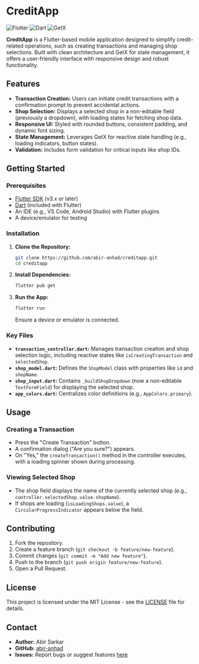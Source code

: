 # CreditApp

![Flutter](https://img.shields.io/badge/Flutter-%2302569B.svg?style=flat&logo=flutter&logoColor=white) ![Dart](https://img.shields.io/badge/Dart-%230175C2.svg?style=flat&logo=dart&logoColor=white) ![GetX](https://img.shields.io/badge/State%20Management-GetX-blueviolet)

**CreditApp** is a Flutter-based mobile application designed to simplify credit-related operations, such as creating transactions and managing shop selections. Built with clean architecture and GetX for state management, it offers a user-friendly interface with responsive design and robust functionality.

## Features

- **Transaction Creation:** Users can initiate credit transactions with a confirmation prompt to prevent accidental actions.
- **Shop Selection:** Displays a selected shop in a non-editable field (previously a dropdown), with loading states for fetching shop data.
- **Responsive UI:** Styled with rounded buttons, consistent padding, and dynamic font sizing.
- **State Management:** Leverages GetX for reactive state handling (e.g., loading indicators, button states).
- **Validation:** Includes form validation for critical inputs like shop IDs.

## Getting Started

### Prerequisites

- [Flutter SDK](https://flutter.dev/docs/get-started/install) (v3.x or later)
- [Dart](https://dart.dev/get-dart) (included with Flutter)
- An IDE (e.g., VS Code, Android Studio) with Flutter plugins
- A device/emulator for testing

### Installation

1. **Clone the Repository:**
   ```bash
   git clone https://github.com/abir-anhad/creditapp.git
   cd creditapp
   ```

2. **Install Dependencies:**
   ```bash
   flutter pub get
   ```

3. **Run the App:**
   ```bash
   flutter run
   ```
   Ensure a device or emulator is connected.


### Key Files

- **`transaction_controller.dart`:** Manages transaction creation and shop selection logic, including reactive states like `isCreatingTransaction` and `selectedShop`.
- **`shop_model.dart`:** Defines the `ShopModel` class with properties like `id` and `shopName`.
- **`shop_input.dart`:** Contains `_buildShopDropdown` (now a non-editable `TextFormField`) for displaying the selected shop.
- **`app_colors.dart`:** Centralizes color definitions (e.g., `AppColors.primary`).

## Usage

### Creating a Transaction
- Press the "Create Transaction" button.
- A confirmation dialog ("Are you sure?") appears.
- On "Yes," the `createTransaction()` method in the controller executes, with a loading spinner shown during processing.

### Viewing Selected Shop
- The shop field displays the name of the currently selected shop (e.g., `controller.selectedShop.value.shopName`).
- If shops are loading (`isLoadingShops.value`), a `CircularProgressIndicator` appears below the field.


## Contributing

1. Fork the repository.
2. Create a feature branch (`git checkout -b feature/new-feature`).
3. Commit changes (`git commit -m "Add new feature"`).
4. Push to the branch (`git push origin feature/new-feature`).
5. Open a Pull Request.

## License

This project is licensed under the MIT License - see the [LICENSE](LICENSE) file for details.

## Contact

- **Author:** Abir Sarkar
- **GitHub:** [abir-anhad](https://github.com/abir-anhad)
- **Issues:** Report bugs or suggest features [here](https://github.com/abir-anhad/creditapp/issues)


